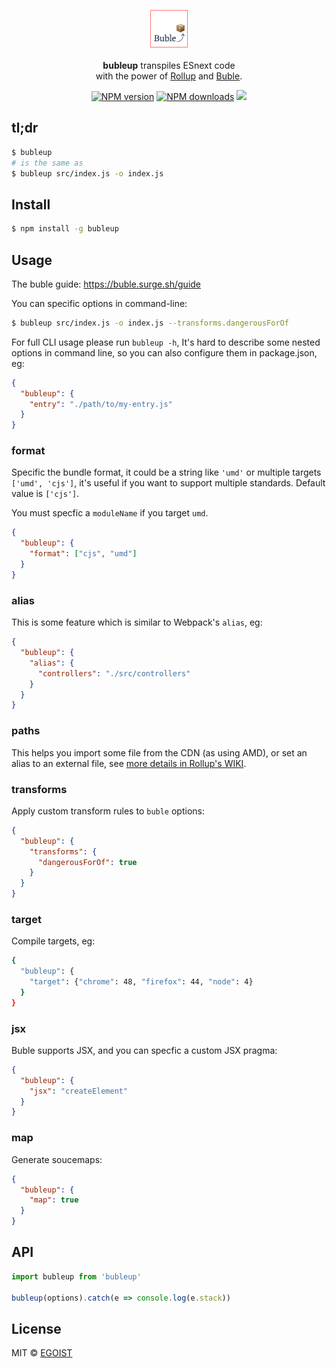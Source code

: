<p align="center">
  <img src="./media/logo.png" width="60" /><br>
  <br><strong>bubleup</strong> transpiles ESnext code<br> with the power of <a href="https://github.com/rollup/rollup">Rollup</a> and <a href="https://gitlab.com/Rich-Harris/buble">Buble</a>.
</p>

<p align="center">
  <a href="https://npmjs.com/package/bubleup"><img src="https://img.shields.io/npm/v/bubleup.svg?style=flat-square" alt="NPM version"></a>
  <a href="https://npmjs.com/package/bubleup"><img src="https://img.shields.io/npm/dm/bubleup.svg?style=flat-square" alt="NPM downloads"></a>
  <a href="https://github.com/egoist/bubleup"><img src="https://img.shields.io/maintenance/yes/2016.svg?style=flat-square"></a>
</p>

## tl;dr

```bash
$ bubleup
# is the same as
$ bubleup src/index.js -o index.js
```

## Install

```bash
$ npm install -g bubleup
```

## Usage

The buble guide: https://buble.surge.sh/guide

You can specific options in command-line:

```bash
$ bubleup src/index.js -o index.js --transforms.dangerousForOf
```

For full CLI usage please run `bubleup -h`, It's hard to describe some nested options in command line, so you can also configure them in package.json, eg:

```json
{
  "bubleup": {
    "entry": "./path/to/my-entry.js"
  }
}
```

### format

Specific the bundle format, it could be a string like `'umd'` or multiple targets `['umd', 'cjs']`, it's useful if you want to support multiple standards. Default value is `['cjs']`.

You must specfic a `moduleName` if you target `umd`.

```json
{
  "bubleup": {
    "format": ["cjs", "umd"]
  }
}
```

### alias

This is some feature which is similar to Webpack's `alias`, eg:

```json
{
  "bubleup": {
    "alias": {
      "controllers": "./src/controllers"
    }
  }
}
```

### paths

This helps you import some file from the CDN (as using AMD), or set an alias to an external file, see [more details in Rollup's WIKI](https://github.com/rollup/rollup/wiki/JavaScript-API#paths).

### transforms

Apply custom transform rules to `buble` options:

```json
{
  "bubleup": {
    "transforms": {
      "dangerousForOf": true
    }
  }
}

```

### target

Compile targets, eg:

```bash
{
  "bubleup": {
    "target": {"chrome": 48, "firefox": 44, "node": 4}
  }
}
```

### jsx

Buble supports JSX, and you can specfic a custom JSX pragma:

```json
{
  "bubleup": {
    "jsx": "createElement"
  }
}
```

### map

Generate soucemaps:

```json
{
  "bubleup": {
    "map": true
  }
}
```

## API

```js
import bubleup from 'bubleup'

bubleup(options).catch(e => console.log(e.stack))
```

## License

MIT © [EGOIST](https://github.com/egoist)
